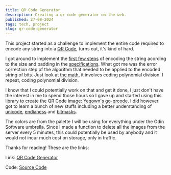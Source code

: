 ```yaml
---
title: QR Code Generator
description: Creating a qr code generator on the web.
published: 27-08-2024
tags: tech, project
slug: qr-code-generator
---
```


This project started as a challenge to implement the entire
code required to encode any string into a [QR Code](https://en.wikipedia.org/wiki/QR_code),
turns out, it's kind of hard.

I got around to implement the [first few steps](https://github.com/odin-software/qr/commit/216ba4d1ecb114eb32f7c6454191e0d3848f4db3)
of encoding the string acording to the size and padding in the
[specifications](https://www.qrcode.com/en/about/standards.html).
What got me was the error correction step of the algorithm that
needed to be applied to the encoded string of bits. Just look at
[the math](https://en.wikipedia.org/wiki/Reed%E2%80%93Solomon_error_correction),
it involves coding polynomial division. I repeat, coding
polynomial division.

I know that I could potentially work on that and get it done,
I just don't have the interest in me to spend those hours so
I gave up and started using this library to create the QR Code
image: [Yeqown's go-qrcode](https://github.com/yeqown/go-qrcode?tab=readme-ov-file).
I did however got to learn a bunch of new stuffs including a
better understanding of [unicode](https://www.joelonsoftware.com/2003/10/08/the-absolute-minimum-every-software-developer-absolutely-positively-must-know-about-unicode-and-character-sets-no-excuses),
[endianess](https://en.wikipedia.org/wiki/Endianness) and
[bitmasks](https://www.practical-go-lessons.com/chap-27-enum-iota-and-bitmask#fig:AND-NOT).

The colors are from the palette I will be using for everything
under the Odin Software umbrella. Since I made a function to delete
all the images from the server every 5 minutes, this could potentially
be used by anybody and it would not incur much cost on storage, only
in traffic.

Thanks for reading! These are the links:

Link: [QR Code Generator](https://qr.odin.do)

Code: [Source Code](https://github.com/odin-software/qr)

